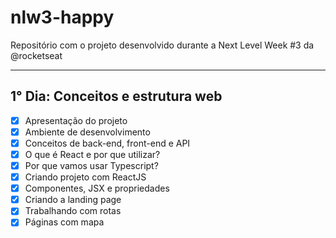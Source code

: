 # nlw3-happy
Repositório com o projeto desenvolvido durante a Next Level Week #3 da @rocketseat

----

## 1° Dia: Conceitos e estrutura web 

- [X] Apresentação do projeto
- [X] Ambiente de desenvolvimento
- [X] Conceitos de back-end, front-end e API
- [X] O que é React e por que utilizar?
- [X] Por que vamos usar Typescript?
- [X] Criando projeto com ReactJS
- [X] Componentes, JSX e propriedades
- [X] Criando a landing page
- [X] Trabalhando com rotas
- [X] Páginas com mapa